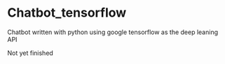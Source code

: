 # Chatbot_tensorflow
Chatbot written with python using google tensorflow as the deep leaning API

Not yet finished
